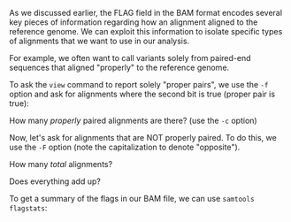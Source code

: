 <script>
// Shortcut: samtools view -b sample.sam -o sample.bam; samtools sort sample.bam -o sample.sorted.bam; samtools index sample.sorted.bam; 

import Execute from "$components/Execute.svelte";
</script>

As we discussed earlier, the FLAG field in the BAM format encodes several key
pieces of information regarding how an alignment aligned to the reference genome.
We can exploit this information to isolate specific types of alignments that we
want to use in our analysis.

For example, we often want to call variants solely from paired-end sequences
that aligned "properly" to the reference genome.

To ask the `view` command to report solely "proper pairs", we use the `-f` option
and ask for alignments where the second bit is true (proper pair is true):

<Execute command="samtools view -f 0x2 sample.sorted.bam | head" />

How many _properly_ paired alignments are there? (use the `-c` option)

<Execute command="samtools view -c -f 0x2 sample.sorted.bam" />

Now, let's ask for alignments that are NOT properly paired. To do this, we use the `-F` option (note the capitalization to denote "opposite").

<Execute command="samtools view -c -F 0x2 sample.sorted.bam" />

How many _total_ alignments?

<Execute command="samtools view -c sample.sorted.bam" />

Does everything add up?

To get a summary of the flags in our BAM file, we can use `samtools flagstats`:

<Execute command="samtools flagstats sample.sorted.bam" />
